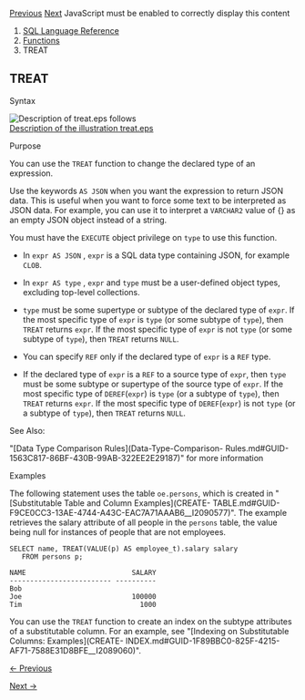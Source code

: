 [Previous](TRANSLATE-USING.md) [Next](TRIM.md) JavaScript must be enabled
to correctly display this content

  1. [SQL Language Reference ](index.md)
  2. [Functions](Functions.md)
  3. TREAT 

## TREAT

Syntax

![Description of treat.eps
follows](https://docs.oracle.com/en/database/oracle/oracle-database/23/sqlrf/img/treat.gif)  
[Description of the illustration treat.eps](img_text/treat.md)

Purpose

You can use the `TREAT` function to change the declared type of an expression.

Use the keywords `AS JSON` when you want the expression to return JSON data.
This is useful when you want to force some text to be interpreted as JSON
data. For example, you can use it to interpret a `VARCHAR2` value of {} as an
empty JSON object instead of a string.

You must have the `EXECUTE` object privilege on `type` to use this function.

  * In `expr AS JSON` , `expr` is a SQL data type containing JSON, for example `CLOB`. 

  * In `expr AS type` , `expr` and `type` must be a user-defined object types, excluding top-level collections. 

  * `type` must be some supertype or subtype of the declared type of `expr`. If the most specific type of `expr` is `type` (or some subtype of `type`), then `TREAT` returns `expr`. If the most specific type of `expr` is not `type` (or some subtype of `type`), then `TREAT` returns `NULL`. 

  * You can specify `REF` only if the declared type of `expr` is a `REF` type. 

  * If the declared type of `expr` is a `REF` to a source type of `expr`, then `type` must be some subtype or supertype of the source type of `expr`. If the most specific type of `DEREF`(`expr`) is `type` (or a subtype of `type`), then `TREAT` returns `expr`. If the most specific type of `DEREF`(`expr`) is not `type` (or a subtype of `type`), then `TREAT` returns `NULL`. 

See Also:

"[Data Type Comparison Rules](Data-Type-Comparison-
Rules.md#GUID-1563C817-86BF-430B-99AB-322EE2E29187)" for more information

Examples

The following statement uses the table `oe.persons`, which is created in
"[Substitutable Table and Column Examples](CREATE-
TABLE.md#GUID-F9CE0CC3-13AE-4744-A43C-EAC7A71AAAB6__I2090577)". The example
retrieves the salary attribute of all people in the `persons` table, the value
being null for instances of people that are not employees.

    
    
    SELECT name, TREAT(VALUE(p) AS employee_t).salary salary 
       FROM persons p;
    
    NAME                          SALARY
    ------------------------- ----------
    Bob
    Joe                           100000
    Tim                             1000
    

You can use the `TREAT` function to create an index on the subtype attributes
of a substitutable column. For an example, see "[Indexing on Substitutable
Columns: Examples](CREATE-
INDEX.md#GUID-1F89BBC0-825F-4215-AF71-7588E31D8BFE__I2089060)".


[← Previous](TRANSLATE-USING.md)

[Next →](TRIM.md)
